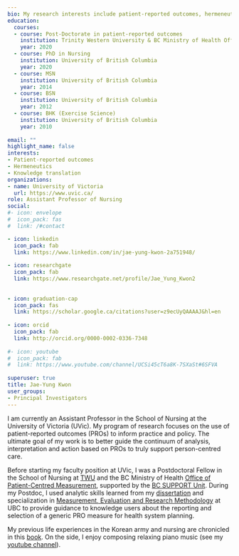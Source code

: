 ```yaml
---
bio: My research interests include patient-reported outcomes, hermeneutics and knowledge translation.
education:
  courses:
  - course: Post-Doctorate in patient-reported outcomes
    institution: Trinity Western University & BC Ministry of Health Office of Patient-Centred Measurement
    year: 2020
  - course: PhD in Nursing
    institution: University of British Columbia
    year: 2020
  - course: MSN
    institution: University of British Columbia
    year: 2014
  - course: BSN
    institution: University of British Columbia
    year: 2012
  - course: BHK (Exercise Science)
    institution: University of British Columbia
    year: 2010 
    
email: ""
highlight_name: false
interests:
- Patient-reported outcomes
- Hermeneutics
- Knowledge translation
organizations:
- name: University of Victoria
  url: https://www.uvic.ca/
role: Assistant Professor of Nursing
social:
#- icon: envelope
#  icon_pack: fas
#  link: /#contact

- icon: linkedin
  icon_pack: fab
  link: https://www.linkedin.com/in/jae-yung-kwon-2a751948/
  
- icon: researchgate
  icon_pack: fab
  link: https://www.researchgate.net/profile/Jae_Yung_Kwon2
  
  
- icon: graduation-cap
  icon_pack: fas
  link: https://scholar.google.ca/citations?user=z9ecUyQAAAAJ&hl=en
  
- icon: orcid
  icon_pack: fab
  link: http://orcid.org/0000-0002-0336-7348
  
#- icon: youtube
#  icon_pack: fab
#  link: https://www.youtube.com/channel/UCSi45cT6a8K-7SXaSt#6SFVA
  
superuser: true
title: Jae-Yung Kwon
user_groups:
- Principal Investigators
---
```


I am currently an Assistant Professor in the School of Nursing at the University of Victoria (UVic). My program of research focuses on the use of patient-reported outcomes (PROs) to inform practice and policy. The ultimate goal of my work is to better guide the continuum of analysis, interpretation and action based on PROs to truly support person-centred care. 

Before starting my faculty position at UVic, I was a Postdoctoral Fellow in the School of Nursing at [TWU](https://twu.ca/academics/school-nursing) and the BC Ministry of Health [Office of Patient-Centred Measurement](https://www.bcpcm.ca/bc-patient-centred-measurement), supported by the [BC SUPPORT Unit](https://bcsupportunit.ca). During my Postdoc, I used analytic skills learned from my [dissertation](https://open.library.ubc.ca/cIRcle/collections/ubctheses/24/items/1.0390462) and specialization in [Measurement, Evaluation and Research Methodology](https://ecps.educ.ubc.ca/measurement-evaluation-and-research-methodology) at UBC to provide guidance to knowledge users about the reporting and selection of a generic PRO measure for health system planning. 

My previous life experiences in the Korean army and nursing are chronicled in this [book](https://www.amazon.ca/Lonely-Bee-Land-Flowers-ebook/dp/B00AVZEEJC). On the side, I enjoy composing relaxing piano music (see my [youtube channel](https://youtube.com/channel/UCSi45cT6a8K-7SXaSt6SFVA/)).

